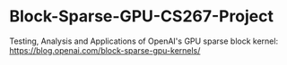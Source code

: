 # Block-Sparse-GPU-CS267-Project
Testing, Analysis and Applications of OpenAI's GPU sparse block kernel: https://blog.openai.com/block-sparse-gpu-kernels/
